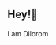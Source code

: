 ## Hey!👋
I am Dilorom

<!--
**Dunya-coder/Dunya-coder** is a ✨ _special_ ✨ repository because its `README.md` (this file) appears on your GitHub profile.
I am Dilorom .

-->
